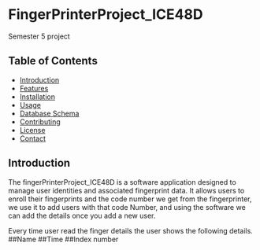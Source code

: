 # FingerPrinterProject_ICE48D
Semester 5 project
## Table of Contents
- [Introduction](#introduction)
- [Features](#features)
- [Installation](#installation)
- [Usage](#usage)
- [Database Schema](#database-schema)
- [Contributing](#contributing)
- [License](#license)
- [Contact](#contact)
## Introduction
The fingerPrinterProject_ICE48D is a software application designed to manage user identities and associated fingerprint data. It allows users to enroll their fingerprints and the code number we get from the fingerprinter, we use it to add users with that code Number, and using the software we can add the details once you add a new user. 

Every time user read the finger details the user shows the following details.
        ##Name
        ##Time
        ##Index number
  
        

